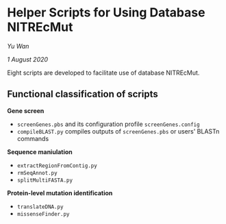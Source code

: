 # Helper Scripts for Using Database NITREcMut

_Yu Wan_

_1 August 2020_



Eight scripts are developed to facilitate use of database NITREcMut.



## Functional classification of scripts

**Gene screen**

- `screenGenes.pbs` and its configuration profile `screenGenes.config`
- `compileBLAST.py` compiles outputs of `screenGenes.pbs` or users' BLASTn commands

**Sequence maniulation**

- `extractRegionFromContig.py`
- `rmSeqAnnot.py`
- `splitMultiFASTA.py`

**Protein-level mutation identification**

- `translateDNA.py`
- `missenseFinder.py`